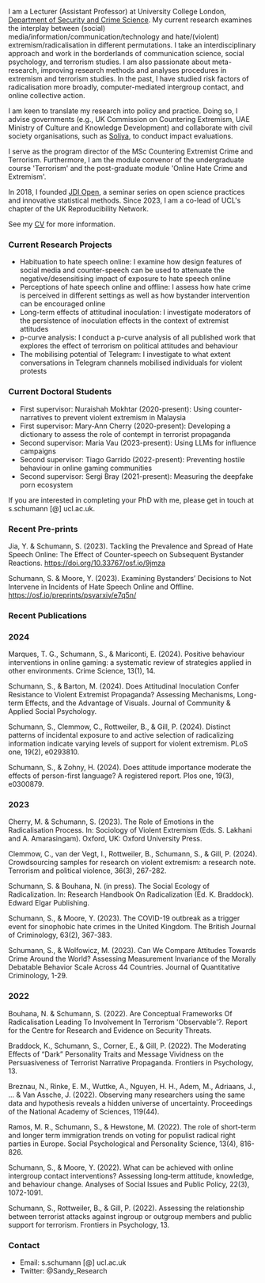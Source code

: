 I am a Lecturer (Assistant Professor) at University College London, [Department of Security and Crime Science](http://www.ucl.ac.uk/jill-dando-institute). My current research examines the interplay between (social) media/information/communication/technology and hate/(violent) extremism/radicalisation in different permutations. I take an interdisciplinary approach and work in the borderlands of communication science, social psychology, and terrorism studies. I am also passionate about meta-research, improving research methods and analyses procedures in extremism and terrorism studies. In the past, I have studied risk factors of radicalisation more broadly, computer-mediated intergroup contact, and online collective action. 

I am keen to translate my research into policy and practice. Doing so, I advise governments (e.g., UK Commission on Countering Extremism, UAE Ministry of Culture and Knowledge Development) and collaborate with civil society organisations, such as [Soliya](https://soliya.net/impact), to conduct impact evaluations.

I serve as the program director of the MSc Countering Extremist Crime and Terrorism. Furthermore, I am the module convenor of the undergraduate course 'Terrorism' and the post-graduate module 'Online Hate Crime and Extremism'. 

In 2018, I founded [JDI Open](jdiopen.github.io), a seminar series on open science practices and innovative statistical methods. Since 2023, I am a co-lead of UCL's chapter of the UK Reproducibility Network.

See my [CV](https://github.com/sandyschumann/sandyschumann.github.io/blob/master/CV%20Sandy%20Schumann%20Jan%202024.pdf) for more information.




### Current Research Projects

* Habituation to hate speech online: I examine how design features of social media and counter-speech can be used to attenuate the negative/desensitising impact of exposure to hate speech online
* Perceptions of hate speech online and offline: I assess how hate crime is perceived in different settings as well as how bystander intervention can be encouraged online
* Long-term effects of attitudinal inoculation: I investigate moderators of the persistence of inoculation effects in the context of extremist attitudes
* p-curve analysis: I conduct a p-curve analysis of all published work that explores the effect of terrorism on political attitudes and behaviour
* The mobilising potential of Telegram: I investigate to what extent conversations in Telegram channels mobilised individuals for violent protests


### Current Doctoral Students

* First supervisor: Nuraishah Mokhtar (2020-present): Using counter-narratives to prevent violent extremism in Malaysia
* First supervisor: Mary-Ann Cherry (2020-present): Developing a dictionary to assess the role of contempt in terrorist propaganda
* Second supervisor: Maria Vau (2023-present): Using LLMs for influence campaigns
* Second supervisor: Tiago Garrido (2022-present): Preventing hostile behaviour in online gaming communities 
* Second supervisor: Sergi Bray (2021-present): Measuring the deepfake porn ecosystem


If you are interested in completing your PhD with me, please get in touch at s.schumann [@] ucl.ac.uk.


### Recent Pre-prints

Jia, Y. & Schumann, S. (2023). Tackling the Prevalence and Spread of Hate Speech Online: The Effect of Counter-speech on Subsequent Bystander Reactions. https://doi.org/10.33767/osf.io/9jmza

Schumann, S. & Moore, Y. (2023). Examining Bystanders’ Decisions to Not Intervene in Incidents of Hate Speech Online and Offline. https://osf.io/preprints/psyarxiv/e7q5n/ 

### Recent Publications
### 2024

Marques, T. G., Schumann, S., & Mariconti, E. (2024). Positive behaviour interventions in online gaming: a systematic review of strategies applied in other environments. Crime Science, 13(1), 14.

Schumann, S., & Barton, M. (2024). Does Attitudinal Inoculation Confer Resistance to Violent Extremist Propaganda? Assessing Mechanisms, Long-term Effects, and the Advantage of Visuals. Journal of Community & Applied Social Psychology.

Schumann, S., Clemmow, C., Rottweiler, B., & Gill, P. (2024). Distinct patterns of incidental exposure to and active selection of radicalizing information indicate varying levels of support for violent extremism. PLoS one, 19(2), e0293810.

Schumann, S., & Zohny, H. (2024). Does attitude importance moderate the effects of person-first language? A registered report. Plos one, 19(3), e0300879.

### 2023

Cherry, M. & Schumann, S. (2023). The Role of Emotions in the Radicalisation Process. In: Sociology of Violent Extremism (Eds. S. Lakhani and A. Amarasingam). Oxford, UK: Oxford University Press.

Clemmow, C., van der Vegt, I., Rottweiler, B., Schumann, S., & Gill, P. (2024). Crowdsourcing samples for research on violent extremism: a research note. Terrorism and political violence, 36(3), 267-282.

Schumann, S. & Bouhana, N. (in press). The Social Ecology of Radicalization. In: Research Handbook On Radicalization (Ed. K. Braddock). Edward Elgar Publishing.

Schumann, S., & Moore, Y. (2023). The COVID-19 outbreak as a trigger event for sinophobic hate crimes in the United Kingdom. The British Journal of Criminology, 63(2), 367-383.

Schumann, S., & Wolfowicz, M. (2023). Can We Compare Attitudes Towards Crime Around the World? Assessing Measurement Invariance of the Morally Debatable Behavior Scale Across 44 Countries. Journal of Quantitative Criminology, 1-29.

### 2022

Bouhana, N. & Schumann, S. (2022). Are Conceptual Frameworks Of Radicalisation Leading To Involvement In Terrorism 'Observable'?. Report for the Centre for Research and Evidence on Security Threats.

Braddock, K., Schumann, S., Corner, E., & Gill, P. (2022). The Moderating Effects of “Dark” Personality Traits and Message Vividness on the Persuasiveness of Terrorist Narrative Propaganda. Frontiers in Psychology, 13.

Breznau, N., Rinke, E. M., Wuttke, A., Nguyen, H. H., Adem, M., Adriaans, J., ... & Van Assche, J. (2022). Observing many researchers using the same data and hypothesis reveals a hidden universe of uncertainty. Proceedings of the National Academy of Sciences, 119(44).

Ramos, M. R., Schumann, S., & Hewstone, M. (2022). The role of short-term and longer term immigration trends on voting for populist radical right parties in Europe. Social Psychological and Personality Science, 13(4), 816-826.

Schumann, S., & Moore, Y. (2022). What can be achieved with online intergroup contact interventions? Assessing long‐term attitude, knowledge, and behaviour change. Analyses of Social Issues and Public Policy, 22(3), 1072-1091.

Schumann, S., Rottweiler, B., & Gill, P. (2022). Assessing the relationship between terrorist attacks against ingroup or outgroup members and public support for terrorism. Frontiers in Psychology, 13.


### Contact
* Email: s.schumann [@] ucl.ac.uk
* Twitter: @Sandy_Research
